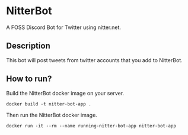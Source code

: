# NitterBot
 A FOSS Discord Bot for Twitter using nitter.net.

## Description
This bot will post tweets from twitter accounts that you add to NitterBot.

## How to run?
Build the NitterBot docker image on your server.

```
docker build -t nitter-bot-app .
```

Then run the NitterBot docker image.

```
docker run -it --rm --name running-nitter-bot-app nitter-bot-app
```
